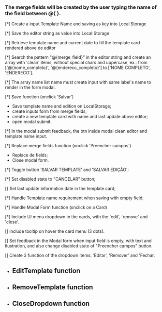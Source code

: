 ### The merge fields will be created by the user typing the name of the field between @{ }.

[*] Create a input Template Name and saving as key into Local Storage

[*] Save the editor string as value into Local Storage

[*] Retrieve template name and current date to fill the template card rendered above de editor

[*] Search the pattern "@{merge_field}" in the editor string and create an array with 'clean' items, without special chars and uppercase, ex.: from ['@{nome_completo}', '@{endereco_completo}'] to ['NOME COMPLETO', 'ENDERECO'].

[*] The array name list name must create input with same label's name to render in the form modal. 

[*] Save function (onclick 'Salvar')
  - Save template name and edition on LocalStorage;
  - create inputs form from merge fields;
  - create a new template card with name and last update above editor;
  - open modal submit.

[*] In the modal submit feedback, the btn inside modal clean editor and template name input.

[*] Replace merge fields function (onclick 'Preencher campos')
  - Replace de fields;
  - Close modal form.

[*] Toggle button 'SALVAR TEMPLATE' and 'SALVAR EDIÇÃO';

[*] Set disabled state to "CANCELAR" button;

[} Set last update information date in the template card;

[*] Handle Template name requirement when saving with empty field;

[*] Handle Modal Form function (onclick on a Card)
   
[*] Include UI menu dropdown in the cards, with the 'edit', 'remove' and 'close'.

[] Include tooltip on hover the card menu (3 dots).

[] Set feedback in the Modal form when input field is empty, with text and Ilustration, and also change disabled state of "Preencher campos" button.

[] Create 3 function of the dropdown items: 'Editar', 'Remover' and 'Fechar.
  - EditTemplate function
    - 

  - RemoveTemplate function
    - 

  - CloseDropdown function
    - 



